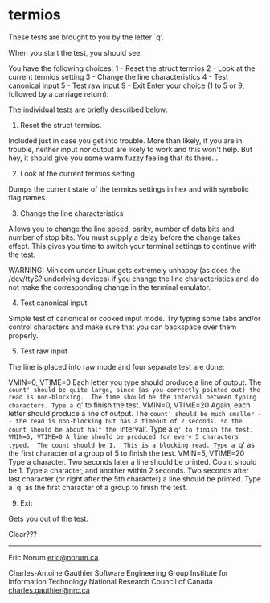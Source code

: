 termios
=======

These tests are brought to you by the letter `q'.

When you start the test, you should see:

  You have the following choices:
    1 - Reset the struct termios
    2 - Look at the current termios setting
    3 - Change the line characteristics
    4 - Test canonical input
    5 - Test raw input
    9 - Exit
  Enter your choice (1 to 5 or 9, followed by a carriage return): 

The individual tests are briefly described below:


1. Reset the struct termios.

Included just in case you get into trouble. More than likely, if you are in
trouble, neither input nor output are likely to work and this won't help. But
hey, it should give you some warm fuzzy feeling that its there...


2. Look at the current termios setting

Dumps the current state of the termios settings in hex and with symbolic flag
names.


3. Change the line characteristics

Allows you to change the line speed, parity, number of data bits and number of
stop bits. You must supply a delay before the change takes effect. This gives
you time to switch your terminal settings to continue with the test.

WARNING: Minicom under Linux gets extremely unhappy (as does the /dev/ttyS?
underlying devices) if you change the line characteristics and do not make the
corresponding change in the terminal emulator.


4. Test canonical input

Simple test of canonical or cooked input mode. Try typing some tabs and/or control characters and make sure that you can backspace over them properly.


5. Test raw input

The line is placed into raw mode and four separate test are done:

VMIN=0, VTIME=0
        Each letter you type should produce a line of output.
        The `count' should be quite large, since (as you correctly
        pointed out) the read is non-blocking.  The time should be
        the interval between typing characters.
        Type a `q' to finish the test.
VMIN=0, VTIME=20
        Again, each letter should produce a line of output.  The
        `count' should be much smaller -- the read is non-blocking
        but has a timeout of 2 seconds, so the count should be about
        half the `interval'.
        Type a `q' to finish the test.
VMIN=5, VTIME=0
        A line should be produced for every 5 characters typed.  The
        count should be 1.  This is a blocking read.
        Type a `q' as the first character of a group of 5 to finish
        the test.
VMIN=5, VTIME=20
        Type a character.  Two seconds later a line should be printed.
        Count should be 1.  Type a character, and another within 2 seconds.
        Two seconds after last character (or right after the 5th character)
        a line should be printed.
        Type a `q' as the first character of a group to finish the test.


9. Exit

Gets you out of the test.


Clear???


---
Eric Norum
eric@norum.ca

Charles-Antoine Gauthier
Software Engineering Group
Institute for Information Technology
National Research Council of Canada
charles.gauthier@nrc.ca
